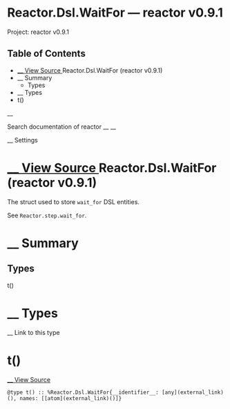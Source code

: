 # Reactor.Dsl.WaitFor — reactor v0.9.1

Project: reactor v0.9.1

## Table of Contents

- [ __ View Source ](external_link) Reactor.Dsl.WaitFor (reactor v0.9.1)
- __ Summary
  - Types
- __ Types
- t()

__

Search documentation of reactor __ __

__ Settings

#  [ __ View Source ](external_link) Reactor.Dsl.WaitFor (reactor v0.9.1)

The struct used to store `wait_for` DSL entities.

See `Reactor.step.wait_for`.

#  __ Summary

##  Types

t()

#  __ Types

__ Link to this type

# t()

[ __ View Source ](external_link)
    
    
    @type t() :: %Reactor.Dsl.WaitFor{__identifier__: [any](external_link)(), names: [[atom](external_link)()]}
